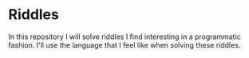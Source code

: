 # Riddles
In this repository I will solve riddles I find interesting in a programmatic fashion.
I'll use the language that I feel like when solving these riddles. 
